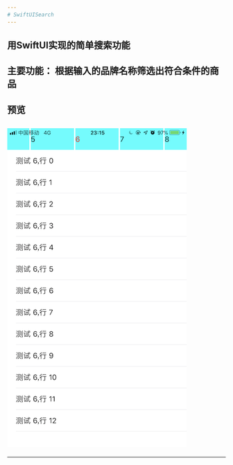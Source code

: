 ```yaml
---
# SwiftUISearch
---
```


用SwiftUI实现的简单搜索功能
---
 主要功能：
    根据输入的品牌名称筛选出符合条件的商品
---
 预览
---
 ![image](https://github.com/AllahWong/NestedScrollView/blob/master/preview.png)
----
----
